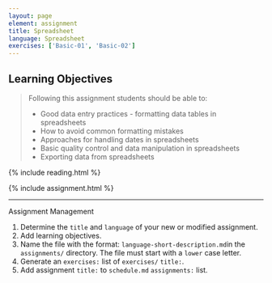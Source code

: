 ```yaml
---
layout: page
element: assignment
title: Spreadsheet                
language: Spreadsheet
exercises: ['Basic-01', 'Basic-02']
---
```


## Learning Objectives

> Following this assignment students should be able to:
>
> - Good data entry practices - formatting data tables in spreadsheets
> - How to avoid common formatting mistakes
> - Approaches for handling dates in spreadsheets
> - Basic quality control and data manipulation in spreadsheets
> - Exporting data from spreadsheets


{% include reading.html %}



{% include assignment.html %}

<!-- End of Assignments Template - Be sure to keep the include statements -->

****

Assignment Management

1. Determine the `title` and `language` of your new or modified assignment.
2. Add learning objectives.
3. Name the file with the format: `language-short-description.md`in the
   `assignments/` directory. The file must start with a `lower` case letter.
4. Generate an `exercises:` list of `exercises/` `title:`.
5. Add assignment `title:` to `schedule.md` `assignments:` list. 
